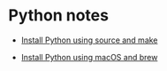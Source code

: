 # Python notes

* [Install Python using source and make](install-python-using-source-and-make)

* [Install Python using macOS and brew](install-python-using-macos-and-brew/)
